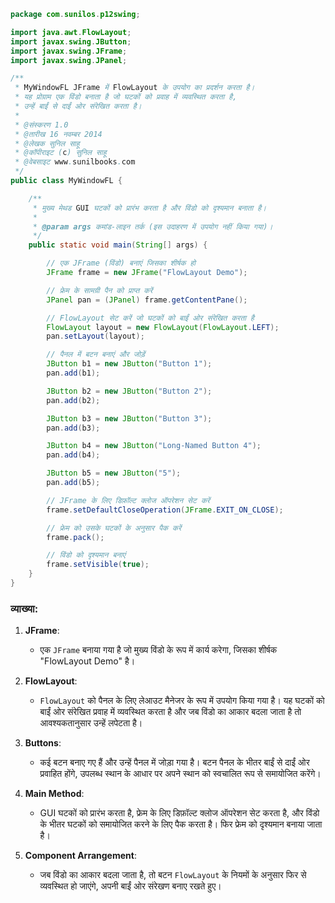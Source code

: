 
```java
package com.sunilos.p12swing;

import java.awt.FlowLayout;
import javax.swing.JButton;
import javax.swing.JFrame;
import javax.swing.JPanel;

/**
 * MyWindowFL JFrame में FlowLayout के उपयोग का प्रदर्शन करता है।
 * यह प्रोग्राम एक विंडो बनाता है जो घटकों को प्रवाह में व्यवस्थित करता है,
 * उन्हें बाईं से दाईं ओर संरेखित करता है।
 * 
 * @संस्करण 1.0
 * @तारीख 16 नवम्बर 2014
 * @लेखक सुनिल साहू
 * @कॉपीराइट (c) सुनिल साहू
 * @वेबसाइट www.sunilbooks.com
 */
public class MyWindowFL {

    /**
     * मुख्य मेथड GUI घटकों को प्रारंभ करता है और विंडो को दृश्यमान बनाता है।
     * 
     * @param args कमांड-लाइन तर्क (इस उदाहरण में उपयोग नहीं किया गया)।
     */
    public static void main(String[] args) {

        // एक JFrame (विंडो) बनाएं जिसका शीर्षक हो
        JFrame frame = new JFrame("FlowLayout Demo");

        // फ्रेम के सामग्री पैन को प्राप्त करें
        JPanel pan = (JPanel) frame.getContentPane();

        // FlowLayout सेट करें जो घटकों को बाईं ओर संरेखित करता है
        FlowLayout layout = new FlowLayout(FlowLayout.LEFT);
        pan.setLayout(layout);

        // पैनल में बटन बनाएं और जोड़ें
        JButton b1 = new JButton("Button 1");
        pan.add(b1);

        JButton b2 = new JButton("Button 2");
        pan.add(b2);

        JButton b3 = new JButton("Button 3");
        pan.add(b3);

        JButton b4 = new JButton("Long-Named Button 4");
        pan.add(b4);

        JButton b5 = new JButton("5");
        pan.add(b5);

        // JFrame के लिए डिफ़ॉल्ट क्लोज ऑपरेशन सेट करें
        frame.setDefaultCloseOperation(JFrame.EXIT_ON_CLOSE);

        // फ्रेम को उसके घटकों के अनुसार पैक करें
        frame.pack();

        // विंडो को दृश्यमान बनाएं
        frame.setVisible(true);
    }
}
```

### व्याख्या:
1. **JFrame**:
   - एक `JFrame` बनाया गया है जो मुख्य विंडो के रूप में कार्य करेगा, जिसका शीर्षक "FlowLayout Demo" है।

2. **FlowLayout**:
   - `FlowLayout` को पैनल के लिए लेआउट मैनेजर के रूप में उपयोग किया गया है। यह घटकों को बाईं ओर संरेखित प्रवाह में व्यवस्थित करता है और जब विंडो का आकार बदला जाता है तो आवश्यकतानुसार उन्हें लपेटता है।

3. **Buttons**:
   - कई बटन बनाए गए हैं और उन्हें पैनल में जोड़ा गया है। बटन पैनल के भीतर बाईं से दाईं ओर प्रवाहित होंगे, उपलब्ध स्थान के आधार पर अपने स्थान को स्वचालित रूप से समायोजित करेंगे।

4. **Main Method**:
   - GUI घटकों को प्रारंभ करता है, फ्रेम के लिए डिफ़ॉल्ट क्लोज ऑपरेशन सेट करता है, और विंडो के भीतर घटकों को समायोजित करने के लिए पैक करता है। फिर फ्रेम को दृश्यमान बनाया जाता है।

5. **Component Arrangement**:
   - जब विंडो का आकार बदला जाता है, तो बटन `FlowLayout` के नियमों के अनुसार फिर से व्यवस्थित हो जाएंगे, अपनी बाईं ओर संरेखण बनाए रखते हुए।

